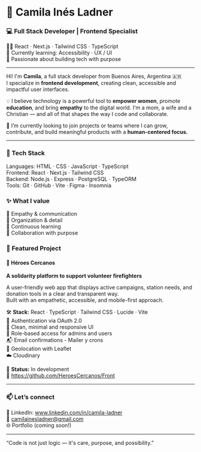 # 💫 Camila Inés Ladner

### 💻 Full Stack Developer | Frontend Specialist  
👩‍💻 React · Next.js · Tailwind CSS · TypeScript  
🌱 Currently learning: Accessibility · UX / UI  
🤍 Passionate about building tech with purpose

---

Hi! I'm **Camila**, a full stack developer from Buenos Aires, Argentina 🇦🇷  
I specialize in **frontend development**, creating clean, accessible and impactful user interfaces.

💡 I believe technology is a powerful tool to **empower women**, promote **education**, and bring **empathy** to the digital world. I'm a mom, a wife and a Christian — and all of that shapes the way I code and collaborate.

🌸 I’m currently looking to join projects or teams where I can grow, contribute, and build meaningful products with a **human-centered focus.**

---

### 🔧 Tech Stack

Languages:   HTML · CSS · JavaScript · TypeScript  
Frontend:    React · Next.js · Tailwind CSS   
Backend:     Node.js · Express · PostgreSQL · TypeORM  
Tools:       Git · GitHub · Vite · Figma · Insomnia

### ✨ What I value

🧠 Empathy & communication  
🧩 Organization & detail  
🌱 Continuous learning  
🤝 Collaboration with purpose  

### 🚀 Featured Project

#### 🌟 Héroes Cercanos  
**A solidarity platform to support volunteer firefighters**

A user-friendly web app that displays active campaigns, station needs, and donation tools in a clear and transparent way.  
Built with an empathetic, accessible, and mobile-first approach.

🛠 **Stack:** React · TypeScript · Tailwind CSS · Lucide · Vite  
🔐 Authentication via OAuth 2.0  
🎨 Clean, minimal and responsive UI  
👥 Role-based access for admins and users  
📬 Email confirmations - Mailer y crons  
📍 Geolocation with Leaflet   
☁️ Cloudinary  

📍 **Status:** In development  
📁 https://github.com/HeroesCercanos/Front

---

### 📫 Let’s connect  
💼 LinkedIn: www.linkedin.com/in/camila-ladner  
💌 camilainesladner@gmail.com  
🌐 Portfolio (coming soon!)  

____________________________
“Code is not just logic — it's care, purpose, and possibility.”



